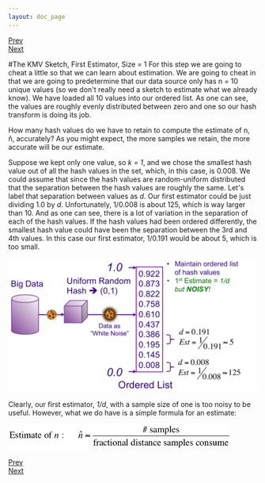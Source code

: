 ```yaml
---
layout: doc_page
---
```

[Prev](/docs/KMVempty.html)<br>
[Next](/docs/KMVbetterEst.html)

#The KMV Sketch, First Estimator, Size = 1
For this step we are going to cheat a little so that we can learn about estimation. We are going to cheat in that we are going to predetermine that our data source only has <span class="doc-math">n</span> = 10 unique values (so we don't really need a sketch to estimate what we already know).  We have loaded all 10 values into our ordered list.  As one can see, the values are roughly evenly distributed between zero and one so our hash transform is doing its job.

How many hash values do we have to retain to compute the estimate of <span class="doc-math">n</span>, 
<span class="doc-math">n&#770;</span>, accurately? As you might expect, the more samples we retain, the more accurate will be our estimate.

Suppose we kept only one value, so <i>k = 1</i>, and we chose the smallest hash value out of all the hash values in the set, which, in this case, is 0.008.  We could assume that since the hash values are random-uniform distributed that the separation between the hash values are roughly the same.  Let's label that separation between values as <i>d</i>.  Our first estimator could be just dividing 1.0 by <i>d</i>. Unfortunately, 1/0.008 is about 125, which is way larger than 10.  And as one can see, there is a lot of variation in the separation of each of the hash values.  If the hash values had been ordered differently, the smallest hash value could have been the separation between the 3rd and 4th values. In this case our first estimator, 1/0.191 would be about 5, which is too small.  

<img class="ds-img" src="/docs/img/KMV2.png" alt="KMV2" />

Clearly, our first estimator, <i>1/d</i>, with a sample size of one is too noisy to be useful. However, what we do have is a simple formula for an estimate:

<img src="/docs/img/Est1Formula.png" alt="Est1" width="450" />



[Prev](/docs/KMVempty.html)<br>
[Next](/docs/KMVbetterEst.html)

